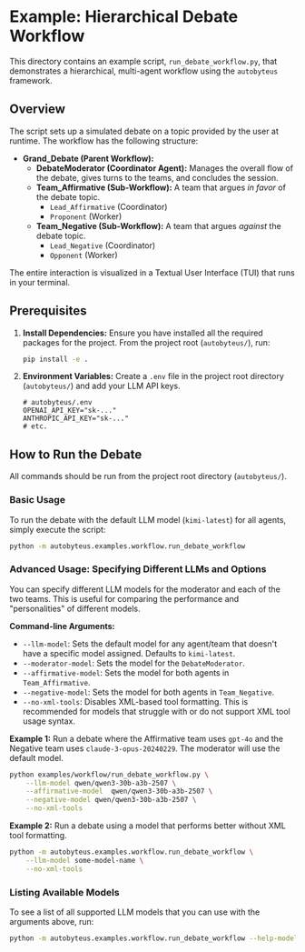 # Example: Hierarchical Debate Workflow

This directory contains an example script, `run_debate_workflow.py`, that demonstrates a hierarchical, multi-agent workflow using the `autobyteus` framework.

## Overview

The script sets up a simulated debate on a topic provided by the user at runtime. The workflow has the following structure:

- **Grand_Debate (Parent Workflow):**
  - **DebateModerator (Coordinator Agent):** Manages the overall flow of the debate, gives turns to the teams, and concludes the session.
  - **Team_Affirmative (Sub-Workflow):** A team that argues *in favor* of the debate topic.
    - `Lead_Affirmative` (Coordinator)
    - `Proponent` (Worker)
  - **Team_Negative (Sub-Workflow):** A team that argues *against* the debate topic.
    - `Lead_Negative` (Coordinator)
    - `Opponent` (Worker)

The entire interaction is visualized in a Textual User Interface (TUI) that runs in your terminal.

## Prerequisites

1.  **Install Dependencies:** Ensure you have installed all the required packages for the project. From the project root (`autobyteus/`), run:
    ```bash
    pip install -e .
    ```

2.  **Environment Variables:** Create a `.env` file in the project root directory (`autobyteus/`) and add your LLM API keys.
    ```
    # autobyteus/.env
    OPENAI_API_KEY="sk-..."
    ANTHROPIC_API_KEY="sk-..."
    # etc.
    ```

## How to Run the Debate

All commands should be run from the project root directory (`autobyteus/`).

### Basic Usage

To run the debate with the default LLM model (`kimi-latest`) for all agents, simply execute the script:

```bash
python -m autobyteus.examples.workflow.run_debate_workflow
```

### Advanced Usage: Specifying Different LLMs and Options

You can specify different LLM models for the moderator and each of the two teams. This is useful for comparing the performance and "personalities" of different models.

**Command-line Arguments:**

-   `--llm-model`: Sets the default model for any agent/team that doesn't have a specific model assigned. Defaults to `kimi-latest`.
-   `--moderator-model`: Sets the model for the `DebateModerator`.
-   `--affirmative-model`: Sets the model for both agents in `Team_Affirmative`.
-   `--negative-model`: Sets the model for both agents in `Team_Negative`.
-   `--no-xml-tools`: Disables XML-based tool formatting. This is recommended for models that struggle with or do not support XML tool usage syntax.

**Example 1:** Run a debate where the Affirmative team uses `gpt-4o` and the Negative team uses `claude-3-opus-20240229`. The moderator will use the default model.

```bash
python examples/workflow/run_debate_workflow.py \
    --llm-model qwen/qwen3-30b-a3b-2507 \
    --affirmative-model  qwen/qwen3-30b-a3b-2507 \
    --negative-model qwen/qwen3-30b-a3b-2507 \
    --no-xml-tools
```

**Example 2:** Run a debate using a model that performs better without XML tool formatting.

```bash
python -m autobyteus.examples.workflow.run_debate_workflow \
    --llm-model some-model-name \
    --no-xml-tools
```

### Listing Available Models

To see a list of all supported LLM models that you can use with the arguments above, run:

```bash
python -m autobyteus.examples.workflow.run_debate_workflow --help-models
```
